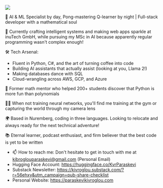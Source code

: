 ![](https://komarev.com/ghpvc/?username=Paraskevi-Kivroglou)

🤖 AI & ML Specialist by day, Pong-mastering Q-learner by night | Full-stack developer with a mathematical soul

🎯 Currently crafting intelligent systems and making web apps sparkle at inuTech GmbH, while pursuing my MSc in AI because apparently regular programming wasn't complex enough! 

🛠️ Tech Arsenal:
- Fluent in Python, C#, and the art of turning coffee into code
- Building AI assistants that actually assist (looking at you, Llama 2!)
- Making databases dance with SQL
- Cloud-wrangling across AWS, GCP, and Azure

🧮 Former math mentor who helped 200+ students discover that Python is more fun than polynomials

🏋️‍♀️ When not training neural networks, you'll find me training at the gym or capturing the world through my camera lens

🌍 Based in Nuremberg, coding in three languages. Looking to relocate and always ready for the next technical adventure!

📚 Eternal learner, podcast enthusiast, and firm believer that the best code is yet to be written
- 📫 How to reach me: Don't hesitate to get in touch with me at kibroglouparaskevi@gmail.com (Personal Email)
- Hugging Face Account: https://huggingface.co/KvrParaskevi
- Substack Newsletter: https://kivroglou.substack.com/?r=56ehxy&utm_campaign=pub-share-checklist
- Personal Website: https://paraskevikivroglou.com

<!---
Paraskevi-KIvroglou/Paraskevi-KIvroglou is a ✨ special ✨ repository because its `README.md` (this file) appears on your GitHub profile.
You can click the Preview link to take a look at your changes.
--->
